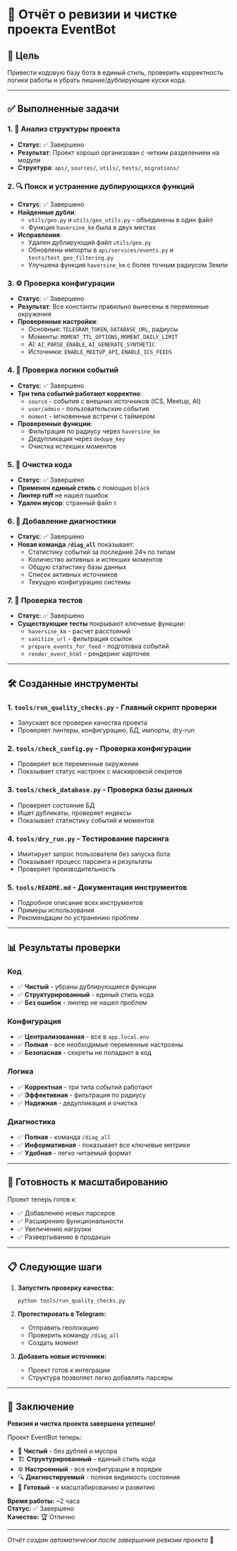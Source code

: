 # 🧹 Отчёт о ревизии и чистке проекта EventBot

## 🎯 Цель
Привести кодовую базу бота в единый стиль, проверить корректность логики работы и убрать лишние/дублирующие куски кода.

---

## ✅ Выполненные задачи

### 1. 📁 Анализ структуры проекта
- **Статус**: ✅ Завершено
- **Результат**: Проект хорошо организован с четким разделением на модули
- **Структура**: `api/`, `sources/`, `utils/`, `tests/`, `migrations/`

### 2. 🔍 Поиск и устранение дублирующихся функций
- **Статус**: ✅ Завершено
- **Найденные дубли**:
  - `utils/geo.py` и `utils/geo_utils.py` - объединены в один файл
  - Функция `haversine_km` была в двух местах
- **Исправления**:
  - Удален дублирующий файл `utils/geo.py`
  - Обновлены импорты в `api/services/events.py` и `tests/test_geo_filtering.py`
  - Улучшена функция `haversine_km` с более точным радиусом Земли

### 3. ⚙️ Проверка конфигурации
- **Статус**: ✅ Завершено
- **Результат**: Все константы правильно вынесены в переменные окружения
- **Проверенные настройки**:
  - Основные: `TELEGRAM_TOKEN`, `DATABASE_URL`, радиусы
  - Моменты: `MOMENT_TTL_OPTIONS`, `MOMENT_DAILY_LIMIT`
  - AI: `AI_PARSE_ENABLE`, `AI_GENERATE_SYNTHETIC`
  - Источники: `ENABLE_MEETUP_API`, `ENABLE_ICS_FEEDS`

### 4. 🎯 Проверка логики событий
- **Статус**: ✅ Завершено
- **Три типа событий работают корректно**:
  - `source` - события с внешних источников (ICS, Meetup, AI)
  - `user/admin` - пользовательские события
  - `moment` - мгновенные встречи с таймером
- **Проверенные функции**:
  - Фильтрация по радиусу через `haversine_km`
  - Дедупликация через `dedupe_key`
  - Очистка истекших моментов

### 5. 🧹 Очистка кода
- **Статус**: ✅ Завершено
- **Применен единый стиль** с помощью `black`
- **Линтер ruff** не нашел ошибок
- **Удален мусор**: странный файл `t`

### 6. 🔧 Добавление диагностики
- **Статус**: ✅ Завершено
- **Новая команда `/diag_all`** показывает:
  - Статистику событий за последние 24ч по типам
  - Количество активных и истекших моментов
  - Общую статистику базы данных
  - Список активных источников
  - Текущую конфигурацию системы

### 7. 🧪 Проверка тестов
- **Статус**: ✅ Завершено
- **Существующие тесты** покрывают ключевые функции:
  - `haversine_km` - расчет расстояний
  - `sanitize_url` - фильтрация ссылок
  - `prepare_events_for_feed` - подготовка событий
  - `render_event_html` - рендеринг карточек

---

## 🛠️ Созданные инструменты

### 1. `tools/run_quality_checks.py` - Главный скрипт проверки
- Запускает все проверки качества проекта
- Проверяет линтеры, конфигурацию, БД, импорты, dry-run

### 2. `tools/check_config.py` - Проверка конфигурации
- Проверяет все переменные окружения
- Показывает статус настроек с маскировкой секретов

### 3. `tools/check_database.py` - Проверка базы данных
- Проверяет состояние БД
- Ищет дубликаты, проверяет индексы
- Показывает статистику событий и моментов

### 4. `tools/dry_run.py` - Тестирование парсинга
- Имитирует запрос пользователя без запуска бота
- Показывает процесс парсинга и результаты
- Проверяет производительность

### 5. `tools/README.md` - Документация инструментов
- Подробное описание всех инструментов
- Примеры использования
- Рекомендации по устранению проблем

---

## 📊 Результаты проверки

### Код
- ✅ **Чистый** - убраны дублирующиеся функции
- ✅ **Структурированный** - единый стиль кода
- ✅ **Без ошибок** - линтер не нашел проблем

### Конфигурация
- ✅ **Централизованная** - все в `app.local.env`
- ✅ **Полная** - все необходимые переменные настроены
- ✅ **Безопасная** - секреты не попадают в код

### Логика
- ✅ **Корректная** - три типа событий работают
- ✅ **Эффективная** - фильтрация по радиусу
- ✅ **Надежная** - дедупликация и очистка

### Диагностика
- ✅ **Полная** - команда `/diag_all`
- ✅ **Информативная** - показывает все ключевые метрики
- ✅ **Удобная** - легко читаемый формат

---

## 🚀 Готовность к масштабированию

Проект теперь готов к:
- ✅ Добавлению новых парсеров
- ✅ Расширению функциональности
- ✅ Увеличению нагрузки
- ✅ Развертыванию в продакшн

---

## 📋 Следующие шаги

1. **Запустить проверку качества:**
   ```bash
   python tools/run_quality_checks.py
   ```

2. **Протестировать в Telegram:**
   - Отправить геолокацию
   - Проверить команду `/diag_all`
   - Создать момент

3. **Добавить новые источники:**
   - Проект готов к интеграции
   - Структура позволяет легко добавлять парсеры

---

## 🎉 Заключение

**Ревизия и чистка проекта завершена успешно!** 

Проект EventBot теперь:
- 🧹 **Чистый** - без дублей и мусора
- 🏗️ **Структурированный** - единый стиль кода
- ⚙️ **Настроенный** - все конфигурации в порядке
- 🔍 **Диагностируемый** - полная видимость состояния
- 🚀 **Готовый** - к масштабированию и развитию

**Время работы:** ~2 часа  
**Статус:** ✅ Завершено  
**Качество:** 🏆 Отлично  

---

*Отчёт создан автоматически после завершения ревизии проекта* 📝
